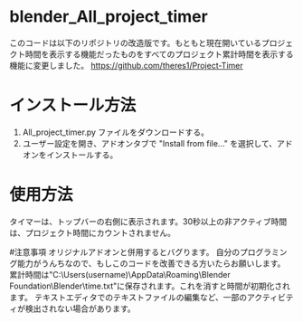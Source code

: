 # blender_All_project_timer

このコードは以下のリポジトリの改造版です。もともと現在開いているプロジェクト時間を表示する機能だったものをすべてのプロジェクト累計時間を表示する機能に変更しました。
https://github.com/theres1/Project-Timer

# インストール方法
1. All_project_timer.py ファイルをダウンロードする。
2. ユーザー設定を開き、アドオンタブで "Install from file..." を選択して、アドオンをインストールする。

# 使用方法
タイマーは、トップバーの右側に表示されます。30秒以上の非アクティブ時間は、プロジェクト時間にカウントされません。

#注意事項
オリジナルアドオンと併用するとバグります。
自分のプログラミング能力がうんちなので、もしこのコードを改善できる方いたらお願いします。
累計時間は"C:\Users\(username)\AppData\Roaming\Blender Foundation\Blender\time.txt"に保存されます。これを消すと時間が初期化されます。
テキストエディタでのテキストファイルの編集など、一部のアクティビティが検出されない場合があります。
